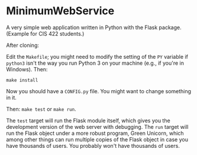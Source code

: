 # MinimumWebService

A very simple web application written in Python with the 
Flask package.  (Example for CIS 422 students.)

After cloning: 

Edit the `Makefile`; you might need to modify the setting of the `PY` variable if `python3` isn't the way you run Python 3 on your machine (e.g., if you're in Windows).  Then: 

```
make install
```

Now you should have a `CONFIG.py` file.  You might want to change something in it. 

Then: `make test` or `make run`. 

The `test` target will run the Flask module itself, which gives you the development version
of the web server with debugging.   The `run` target will run the Flask object under a more 
robust program, Green Unicorn, which among other things can run multiple copies of the Flask
object in case you have thousands of users.  You probably won't have thousands of users. 
